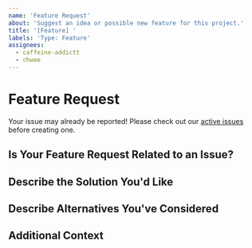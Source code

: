 ```yaml
---
name: 'Feature Request'
about: 'Suggest an idea or possible new feature for this project.'
title: '[Feature] '
labels: 'Type: Feature'
assignees:
  - caffeine-addictt
  - chwee
---
```


# Feature Request

Your issue may already be reported!
Please check out our [active issues](https://github.com/python-thread/thread/issues) before creating one.

## Is Your Feature Request Related to an Issue?

<!--
If yes, provide a clear and concise description of what the problem is
E.g.:
  Issue #
  I'm always frustrated when...
-->

## Describe the Solution You'd Like

<!--
A clear and concise description of what you'd like
-->

## Describe Alternatives You've Considered

<!--
A clear and concise description of other alternatives you have considered
-->

## Additional Context

<!--
Any other extra context or information
-->
